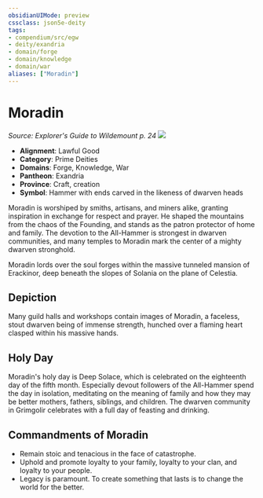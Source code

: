 ```yaml
---
obsidianUIMode: preview
cssclass: json5e-deity
tags:
- compendium/src/egw
- deity/exandria
- domain/forge
- domain/knowledge
- domain/war
aliases: ["Moradin"]
---
```

# Moradin
*Source: Explorer's Guide to Wildemount p. 24* 
![](/compendium/deities/img/symbol-of-moradin.png#symbol)

- **Alignment**: Lawful Good
- **Category**: Prime Deities
- **Domains**: Forge, Knowledge, War
- **Pantheon**: Exandria
- **Province**: Craft, creation
- **Symbol**: Hammer with ends carved in the likeness of dwarven heads

Moradin is worshiped by smiths, artisans, and miners alike, granting inspiration in exchange for respect and prayer. He shaped the mountains from the chaos of the Founding, and stands as the patron protector of home and family. The devotion to the All-Hammer is strongest in dwarven communities, and many temples to Moradin mark the center of a mighty dwarven stronghold.

Moradin lords over the soul forges within the massive tunneled mansion of Erackinor, deep beneath the slopes of Solania on the plane of Celestia.

## Depiction

Many guild halls and workshops contain images of Moradin, a faceless, stout dwarven being of immense strength, hunched over a flaming heart clasped within his massive hands.

## Holy Day

Moradin's holy day is Deep Solace, which is celebrated on the eighteenth day of the fifth month. Especially devout followers of the All-Hammer spend the day in isolation, meditating on the meaning of family and how they may be better mothers, fathers, siblings, and children. The dwarven community in Grimgolir celebrates with a full day of feasting and drinking.

## Commandments of Moradin

- Remain stoic and tenacious in the face of catastrophe.
- Uphold and promote loyalty to your family, loyalty to your clan, and loyalty to your people.
- Legacy is paramount. To create something that lasts is to change the world for the better.